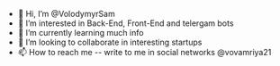 - 👋 Hi, I’m @VolodymyrSam
- 👀 I’m interested in Back-End, Front-End and telergam bots
- 🌱 I’m currently learning much info
- 💞️ I’m looking to collaborate in interesting startups
- 📫 How to reach me -- write to me in social networks @vovamriya21

